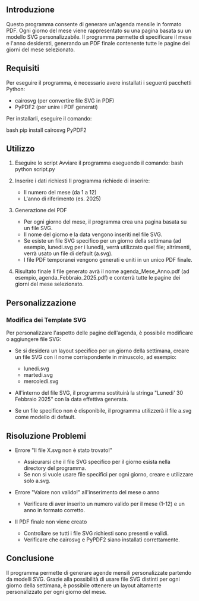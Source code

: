 ## Introduzione
Questo programma consente di generare un'agenda mensile in formato PDF. Ogni giorno del mese viene rappresentato su una pagina basata su un modello SVG personalizzabile. Il programma permette di specificare il mese e l'anno desiderati, generando un PDF finale contenente tutte le pagine dei giorni del mese selezionato.

## Requisiti
Per eseguire il programma, è necessario avere installati i seguenti pacchetti Python:

- cairosvg (per convertire file SVG in PDF)
- PyPDF2 (per unire i PDF generati)

Per installarli, eseguire il comando:

bash
pip install cairosvg PyPDF2


## Utilizzo

1. Eseguire lo script
   Avviare il programma eseguendo il comando:
   bash
   python script.py
   

2. Inserire i dati richiesti
   Il programma richiede di inserire:
   - Il numero del mese (da 1 a 12)
   - L'anno di riferimento (es. 2025)

3. Generazione dei PDF
   - Per ogni giorno del mese, il programma crea una pagina basata su un file SVG.
   - Il nome del giorno e la data vengono inseriti nel file SVG.
   - Se esiste un file SVG specifico per un giorno della settimana (ad esempio, lunedi.svg per i lunedì), verrà utilizzato quel file; altrimenti, verrà usato un file di default (a.svg).
   - I file PDF temporanei vengono generati e uniti in un unico PDF finale.

4. Risultato finale
   Il file generato avrà il nome agenda_Mese_Anno.pdf (ad esempio, agenda_Febbraio_2025.pdf) e conterrà tutte le pagine dei giorni del mese selezionato.

## Personalizzazione

### Modifica dei Template SVG
Per personalizzare l'aspetto delle pagine dell'agenda, è possibile modificare o aggiungere file SVG:

- Se si desidera un layout specifico per un giorno della settimana, creare un file SVG con il nome corrispondente in minuscolo, ad esempio:
  - lunedi.svg
  - martedi.svg
  - mercoledi.svg

- All'interno del file SVG, il programma sostituirà la stringa "Lunedi' 30 Febbraio 2025" con la data effettiva generata.

- Se un file specifico non è disponibile, il programma utilizzerà il file a.svg come modello di default.

## Risoluzione Problemi

- Errore "Il file X.svg non è stato trovato!"
  - Assicurarsi che il file SVG specifico per il giorno esista nella directory del programma.
  - Se non si vuole usare file specifici per ogni giorno, creare e utilizzare solo a.svg.

- Errore "Valore non valido!" all'inserimento del mese o anno
  - Verificare di aver inserito un numero valido per il mese (1-12) e un anno in formato corretto.

- Il PDF finale non viene creato
  - Controllare se tutti i file SVG richiesti sono presenti e validi.
  - Verificare che cairosvg e PyPDF2 siano installati correttamente.

## Conclusione
Il programma permette di generare agende mensili personalizzate partendo da modelli SVG. Grazie alla possibilità di usare file SVG distinti per ogni giorno della settimana, è possibile ottenere un layout altamente personalizzato per ogni giorno del mese.

